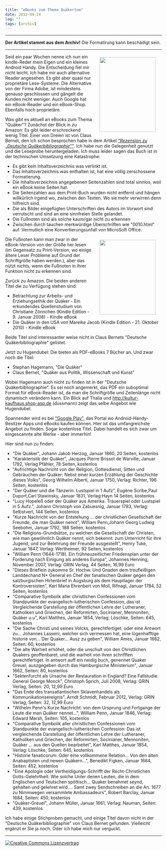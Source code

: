```yaml
---
title: "eBooks zum Thema Quäkertum"
date: 2012-09-24
log: ""
tags: [archiv]
---
```

<hr><b>Der Artikel stammt aus dem Archiv!</b> Die Formatirung kann beschädigt sein.<hr>
<p><a href="http://www.the-independent-friend.de/files/kindle_2012-09-23_1_kl.jpg">
<img src="http://www.the-independent-friend.de/files/kindle_2012-09-23_1_kl.jpg"  width="180" height="240"  align="right"  vspace="10" hspace="20" /></a>Seid ein paar Wochen nenne ich nun ein kindle-Reder mein Eigen und ein kleines Android Handy. Die Entscheidung fiel mir nicht leicht. Ich habe mir auch alternative Reader angesehen. Es gibt aber quasi nur proprietäre Lese-Systeme. Die Alternative von der Firma Adobe, ist mindestens genauso geschlossen und gängelt die Kunden nicht weniger. Auch Google hat ein eBook-Reader und ein eBook-Shop. Ebenfalls hoch proprietäre.</p>
<!--break-->
<p>Was gibt es aktuell an eBooks zum Thema "Quäker"? Zunächst der Blick in zu Amazon: Es gibt leider erschreckend wenig Titel. Einer von Dreien ist von Claus Bernet, den ich schon besprochen habe in dem Artikel <i><a href="http://www.the-independent-friend.de/?q=node/786">"Rezension zu „Deutsche Quäkerbibliographie“"</a></i>. Ich habe nun die Gelegenheit genutzt und die Leseprobe heruntergeladen. Ich muss leider sagen das Buch ist in der technischen Umsetzung eine Katastrophe:
<ul>
<li>Es gibt kein Inhaltsverzeichnis was verlinkt ist.</li>
<li>Das Inhaltsverzeichnis was enthalten ist, hat eine völlig zerschossene Formatierung.</li>
<li>Die Inhaltsverzeichnis angegebenen Seitenzahlen sind total sinnlos, weil ein eBook keine Seiten hat.</li>
<li>Die Seitenzahlen aus dem Print-Buch wurden nicht entfernt und hängen willkürlich irgend wo, zwischen den Texten. Wo sie mehr verwirren denn hilfreich sind.</li>
<li>Die als Bilder eingefügten Unterschriften des Autors im Vorwort sind verrutscht und sind an eine sinnfreien Stelle gelandet.</li>
<li>Die Fußnoten sind als solche kaum/gar nicht zu erkennen</li>
<li>Zwischen durch tauchen merkwürdige Überschriften wie "0010.html" auf. Vermutlich eine Konvertierungsunfall von MicroSoft Office.</li>
</ul>

<a href="http://www.the-independent-friend.de/files/kindle_2012-09-23_2_kl.jpg">
<img src="http://www.the-independent-friend.de/files/kindle_2012-09-23_2_kl.jpg"  width="180" height="240"  align="right"  vspace="10" hspace="20" /></a>Die Fußnoten kann man zwar in der eBook-Version von der Größe her lesen (im Gegensatz zu Print-Version, wo einige ältere Leser Probleme auf Grund der Schriftgröße haben werden.), aber das nützt nichts, wenn die Fußnoten in ihrer Funktion nicht zu erkennen sind.</p>

<p>Zurück zu Amazon. Die beiden anderen Titel die zu Verfügung stehen sind:

<ul>
<li> Betrachtung zur Arbeits- und Erziehungsethik der Quäker - Ein erkundendes Quellenstudium von Christiane Zönnchen (Kindle Edition - 9. Januar 2008) - Kindle eBook </li>
<li> Die Quäker in den USA von Mareike Jacob (Kindle Edition - 21. Oktober 2010) - Kindle eBook </li>
</ul>

Beide Titel sind interessanter weise nicht in Claus Bernets "Deutsche Quäkerbibliographie" gelistet.
</p>

<p>Jetzt zu Hugendubel: Die bieten als PDF-eBooks 7 Bücher an. Und zwar noch die Titel:

<ul>
<li>Stephan Hagemann, "Die Quäker"</li>
<li>Claus Bernet, "Quäker aus Politik, Wissenschaft und Kunst"</li>
</ul>

Wobei Hagemann auch nicht zu finden ist in der "Deutsche Quäkerbibliographie". Es sei noch angemerkt, das PDF ein suboptimal Format für eBook-Reader ist, da man die Schriftgröße und Zeilenlänge nicht dynamisch verändern kann. Ein Blick auf Thalia und http://kultur-kaufhaus.shop-asp.de (dussmann) zeigt das selbe Angebot wie Hugendubel.</p>

<p>Spannender wird es bei <a href="http://play.google.com">"Google Play"</a>, das Portal wo Android-Handy-Besitzer Apps und eBooks kaufen können. Hier ist das umfangreichste Angebot zu finden. Sogar kostenlose Titel. Dabei handelt es sich zwar um eingescannte alte Werke - aber immerhin!</p>

<p>
Hier sind nun zu finden:

<ul>
<li>"Die Quäker", Johann Jakob Herzog, Januar 1860, 20 Seiten, kostenlos</li>
<li>"Karakteristik der Quäker", Jacques Pierre Brissot de Warville, Januar 1792, Verlag Pfähler, 78 Seiten, kostenlos</li>
<li>"Aufrichtige Nachricht von der Religion, Gottesdienst, Sitten und Gebräuchen der Quäker: Nebst einer kurzen Erzählung der Geschichte dieses Volks", Georg Wilhelm Alberti, Januar 1750, Verlag: Richter, 196 Seiten, kostenlos</li>
<li>"Der Quäker und die Tänzerin: Lustspiel in 1 Aufz", Eugène Scribe,Paul Duport,Carl Stawinsky, Januar 1831, Verlag:Hayn
14 Seiten, kostenlos</li>
<li>"Lucy Hopeleß oder der Quäker aus Amerika. Trauerspiel oder Lustspiel in 5 Aufz.", Johann Christoph von Zabuesnig,    Januar 1783, Verlag: Selbstverl, 144 Seiten, kostenlos</li>
<li>"Kurze Nachricht von der Entstehung ... der christlichen Gesellschaft der Freunde, die man Quäker nennt", William Penn,Johann Georg Ludwig Seebohm, Januar 1792, 188 Seiten, kostenlos</li>
<li>"Die Religions-Grundsätze, zu welchen die Gesellschaft der Christen, wie man gewöhnlich Quäker nennt, sich bekennt: zum Unterricht für ihre Jugend, und zur Belehrung der Freunde ausgestellt", Henry Tuke, Januar 1847, Verlag: Wertheimer, 92 Seiten, kostenlos</li>
<li>"William Penn (1644-1718). Ein frühneuzeitlicher Friedensplan unter der Forderung nach Einigung als anderes Europa", Johannes Henning,     November 2007, Verlag: GRIN Verlag, 44 Seiten, 16,99 Euro</li>
<li>"Dieses Brieflein zukomme Sr. Hochw. Und Gnaden dem treufleißigen Landdechand N* General en Chef der fanatischen Quäker gegen den salzburgischen Hirtenbrief in Augsburg als dem Hauptlager der Kontroversisten", Karl Maria Ehrenbert von Moll, Rifnagl, Januar 1784, 52 Seiten, kostenlos</li>
<li>"Comparative Symbolik aller christlichen Confessionen vom Standpunkte der evangelisch-lutherischen Confession, das ist Vergleichende Darstellung der öffentlichen Lehre der Lutheraner, Katholiken und Griechen, der Reformirten, Socinianer, Mennoniten, Quäker u.u", Karl Matthes, Januar 1854, Verlag: Löschke, Seiten: 645, kostenlos</li>
<li>"Die Sache Christi und seines Volcks, gerechtfertiget: oder eine Antwort zu... Johannes Lasseni, welcher sich vermessen hat, eine lügenhafftige historie von... Der Quaker... Ausz zu geben", William Ames, Januar 1662, Seiten: 60, kostenlos</li>
<li>"Die alte Warheit erhöhet, oder die unschult von den Christlichen Quakers geoffenbaret, und die warheit von ihren schrifften gerechtfertiget. In antwort auff ein neidig buch, genennet Quaker Greuel, auszgegeben durch das Hamburgische Ministerium", Januar 1662, Seiten: 80, kostenlos</li>
<li>"Sektenfurcht als Ursache der Restauration in England? Eine Fallstudie: General George Monck", Christoph Sprich, Juli 2008, Verlag: GRIN Verlag, Seiten: 20, 12,99 Euro</li>
<li>"Das Ende des transatlantischen Sklavenhandels als Kommunikationsereignis", Arndt Schmidt, Februar 2012, Verlag: GRIN Verlag, Seiten: 32, 12,99 Euro</li>
<li>"Wilhelm Penn's Kurze Nachricht: von dem Ursprung und Fortgange der Leute die man Quäker nennet...", William Penn,     Januar 1846, Verlag: Edward Marsh, Seiten: 105, kostenlos</li>
<li>"Comparative Symbolik aller christlichen Confessionen vom Standpunkte der evangelisch-lutherischen Confession: Das ist vergleichende Darstellung der öffentlichen Lehre der Lutheraner, Katholiken und Griechen, der Reformirten, Socinianer, Mennoniten, Quäker ... aus den Quellen bearbeitet", Karl Matthes, Januar 1854, Verlag: Löschke, Seiten: 645, kostenlos</li>
<li>"Historie fanaticorum: Oder eine vollkommene Relation... Von den alten Anabaptisten und newen Quäkern...", Benedikt Figken, Januar 1664, Seiten: 452, kostenlos</li>
<li>"Eine Apologie oder Vertheidigungs-Schrifft der Recht-Christlichen Gotts-Gelehrtheit: Wie solche Unter denen Leuten, die in dem Englischen und Teutschen spöttisch... Quaker benahmet seynd, gehalten und gelehret wird.... Samt zwey Sendschreiben an die An. 1677 zu Nimmwegen versammlete Ambassadeurs", Robert Barclay, Januar 1684, Seiten: 450, kostenlos</li>
<li>"Quäker-Greuel", Johann Müller, Januar 1661, Verlag: Nauman, Seiten: 439, kostenlos</li>
</ul>

Ich habe einige Stichproben gemacht, und einige Titel davon nicht in der "Deutsche Quäkerbibliographie" von Claus Bernet gefunden. Vielleicht ergänzt er Sie ja noch. Oder ich habe mich nur verguckt.
</p>



<hr>
<a rel="license" href="http://creativecommons.org/licenses/by-sa/3.0/"><img alt="Creative Commons Lizenzvertrag" style="border-width:0" src="http://i.creativecommons.org/l/by-sa/3.0/88x31.png" /></a>
